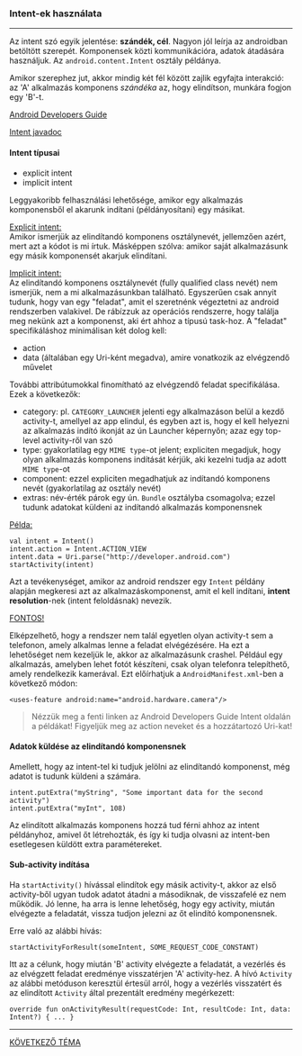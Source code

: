 ### Intent-ek használata

---

Az intent szó egyik jelentése: **szándék, cél**. Nagyon jól leírja az androidban betöltött szerepét. Komponensek közti kommunikációra, adatok átadására használjuk. Az `android.content.Intent` osztály példánya.

Amikor szerephez jut, akkor mindig két fél között zajlik egyfajta interakció: az 'A' alkalmazás komponens *szándéka* az, hogy elindítson, munkára fogjon egy 'B'-t.

[Android Developers Guide](https://developer.android.com/guide/components/intents-filters)

[Intent javadoc](https://developer.android.com/reference/android/content/Intent)

#### Intent típusai

* explicit intent
* implicit intent

Leggyakoribb felhasználási lehetősége, amikor egy alkalmazás komponensből el akarunk indítani (példányosítani) egy másikat.

<u>Explicit intent:</u><br/>
Amikor ismerjük az elindítandó komponens osztálynevét, jellemzően azért, mert azt a kódot is mi írtuk. Másképpen szólva: amikor saját alkalmazásunk egy másik komponensét akarjuk elindítani.

<u>Implicit intent:</u><br/>
Az elindítandó komponens osztálynevét (fully qualified class nevét) nem ismerjük, nem a mi alkalmazásunkban található. Egyszerűen csak annyit tudunk, hogy van egy "feladat", amit el szeretnénk végeztetni az android rendszerben valakivel. De rábízzuk az operációs rendszerre, hogy találja meg nekünk azt a komponenst, aki ért ahhoz a típusú task-hoz. A "feladat" specifikáláshoz minimálisan két dolog kell:
* action
* data (általában egy Uri-ként megadva), amire vonatkozik az elvégzendő művelet

További attribútumokkal finomítható az elvégzendő feladat specifikálása. Ezek a következők:

* category: pl. `CATEGORY_LAUNCHER` jelenti egy alkalmazáson belül a kezdő activity-t, amellyel az app elindul, és egyben azt is, hogy el kell helyezni az alkalmazás indító ikonját az ún Launcher képernyőn; azaz egy top-level activity-ről van szó
* type: gyakorlatilag egy `MIME type`-ot jelent; expliciten megadjuk, hogy olyan alkalmazás komponens indítását kérjük, aki kezelni tudja az adott `MIME type`-ot
* component: ezzel expliciten megadhatjuk az indítandó komponens nevét (gyakorlatilag az osztály nevét)
* extras: név-érték párok egy ún. `Bundle` osztályba csomagolva; ezzel tudunk adatokat küldeni az indítandó alkalmazás komponensnek

<u>Példa:</u>

    val intent = Intent()
    intent.action = Intent.ACTION_VIEW
    intent.data = Uri.parse("http://developer.android.com")
    startActivity(intent)

Azt a tevékenységet, amikor az android rendszer egy `Intent` példány alapján megkeresi azt az alkalmazáskomponenst, amit el kell indítani, **intent resolution**-nek (intent feloldásnak) nevezik.

<u>FONTOS!</u>

Elképzelhető, hogy a rendszer nem talál egyetlen olyan activity-t sem a telefonon, amely alkalmas lenne a feladat elvégézésére. Ha ezt a lehetőséget nem kezeljük le, akkor az alkalmazásunk crashel. Például egy alkalmazás, amelyben lehet fotót készíteni, csak olyan telefonra telepíthető, amely rendelkezik kamerával. Ezt előírhatjuk a `AndroidManifest.xml`-ben a következő módon:

    <uses-feature android:name="android.hardware.camera"/>

> Nézzük meg a fenti linken az Android Developers Guide Intent oldalán a példákat! Figyeljük meg az action neveket és a hozzátartozó Uri-kat!

#### Adatok küldése az elindítandó komponensnek

Amellett, hogy az intent-tel ki tudjuk jelölni az elindítandó komponenst, még adatot is tudunk küldeni a számára. 

    intent.putExtra("myString", "Some important data for the second activity")
    intent.putExtra("myInt", 108)

Az elindított alkalmazás komponens hozzá tud férni ahhoz az intent példányhoz, amivel őt létrehozták, és így ki tudja olvasni az intent-ben esetlegesen küldött extra paramétereket.


#### Sub-activity indítása

Ha `startActivity()` hívással elindítok egy másik activity-t, akkor az első activity-ből ugyan tudok adatot átadni a másodiknak, de visszafelé ez nem működik. Jó lenne, ha arra is lenne lehetőség, hogy egy activity, miután elvégezte a feladatát, vissza tudjon jelezni az őt elindító komponensnek.

Erre való az alábbi hívás:

    startActivityForResult(someIntent, SOME_REQUEST_CODE_CONSTANT)

Itt az a célunk, hogy miután 'B' activity elvégezte a feladatát, a vezérlés és az elvégzett feladat eredménye visszatérjen 'A' activity-hez. A hívó `Activity` az alábbi metóduson keresztül értesül arról, hogy a vezérlés visszatért és az elindított `Activity` által prezentált eredmény megérkezett:

    override fun onActivityResult(requestCode: Int, resultCode: Int, data: Intent?) { ... }


---

[KÖVETKEZŐ TÉMA](file:///home/zsolt/Munka/Projects/ProOktatas/topics/elmelet/Fragments.md)